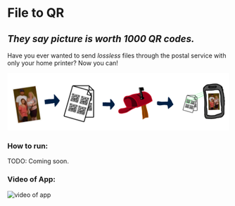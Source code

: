 # File to QR

## _They say picture is worth 1000 QR codes._

Have you ever wanted to send _lossless_ files through the postal service with
only your home printer? Now you can! 

![header](docs/media/header.png)


### How to run:

TODO: Coming soon.

### Video of App:

![video of app](docs/media/app_recording.gif)
